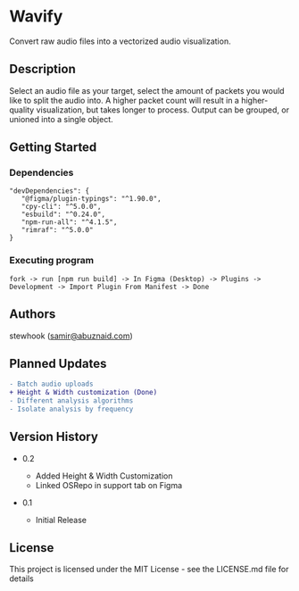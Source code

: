 # Wavify

Convert raw audio files into a vectorized audio visualization.

## Description

Select an audio file as your target, select the amount of packets you would like to split the audio into. A higher packet count will result in a higher-quality visualization, but takes longer to process. Output can be grouped, or unioned into a single object.

## Getting Started

### Dependencies

```
"devDependencies": {
   "@figma/plugin-typings": "^1.90.0",
   "cpy-cli": "^5.0.0",
   "esbuild": "^0.24.0",
   "npm-run-all": "^4.1.5",
   "rimraf": "^5.0.0"
}
```

### Executing program

```
fork -> run [npm run build] -> In Figma (Desktop) -> Plugins -> Development -> Import Plugin From Manifest -> Done
```

## Authors

stewhook (samir@abuznaid.com)

## Planned Updates
```diff
- Batch audio uploads
+ Height & Width customization (Done)
- Different analysis algorithms
- Isolate analysis by frequency
```

## Version History
* 0.2
   * Added Height & Width Customization
   * Linked OSRepo in support tab on Figma

* 0.1
    * Initial Release

## License

This project is licensed under the MIT License - see the LICENSE.md file for details
